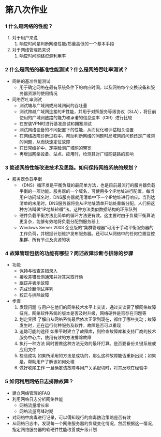 # 第八次作业

### 1 什么是网络的性能？

1. 对于用户来说
   1. 响应时间是判断网络性能/质量高低的一个基本手段
2. 对于网络管理员来说
   1. 响应时间网络资源利用率

### 2 什么是网络的基准性能测试？什么是网络吞吐率测试？

* 网络的基准性能测试
  * 用于确定网络在最有系统条件下的响应时间，以及网络每个交换设备和服务器资源的使用情况
* 网络吞吐率测试
  * 测试端与广域网或局域网间的吞吐量
  * 测试跨越广域网连接的IP性能，并用于对照服务等级协议（SLA），将目前使用的广域网链路的能力和承诺的信息速率（CIR）进行比较
  * 在安装VPN时进行基准测试和拥塞测试
  * 测试网络设备的不同配置下的性能，从而优化和评估相关设置
  * 在网络故障诊断过程中，帮助判断网络的问题时局域网的问题还是广域网的问题，从而快速定位故障
  * 在日常维护中，定期检测广域网的带宽
  * 再增加网络设备、站点、应用时，检测其对广域网链路的影响

### 3 简述网络性能改进技术及思路。如何保持网络系统的规划？

* 服务器负载平衡
  * （DNS）循环发是平衡负载的最简单方法，也是目前最流行的服务器负载平衡的一项功能。服务器的一个域名，可使用多个IP地址进行配置。每当用户访问域名时，DNS服务器就用清单中下一个IP地址进行响应。当到达清单的末尾时，DNS服务器将会从IP地址清单开始处重新分配。人们把这种方法叫做“IP地址轮循”法。这种方法类似数据结构的环形队列
  * 硬件负载平衡方法比简单的循环方法更有效。这主要时由于负载平衡算法更复杂，能够有效地将负载分配到服务器上
  * Windows Server 2003 企业版的“集群管理器”可用于手动平衡服务器的工作负荷，并根据计划维护发布服务器。还可以从网络中的任何位置监控集群、所有节点及资源的状

### 4 故障管理包括的功能有哪些？简述故障诊断与排除的步骤

* 功能
  * 保持与检查差错录入
  * 接收差错检测通知并对其采取行动
  * 跟踪并表示故障
  * 完成诊断测试序列
  * 校正与排除故障
* 步骤
  1. 发现问题 与用户在他们的网络技术水平上交谈，通过交谈要了解网络故障征兆，网络软件系统的版本是否及时升级，网络硬件是否存在问题等
  2. 划定界限 了解自从网络系统最后依次正常到现在，都作了哪些变动；故障发生时，还在运行何种服务及软件，故障是否可以重现
  3. 追踪可能的途径 如果平时建立了故障库，则检查故障库和支持厂商的技术服务中心库，使用有效的方法排除故障
  4. 执行一种方法 同时要做这种方法无效的最坏打算。是否要备份关键系统或应用文件
  5. 检验成功 如果所采用的方法是成功的，那么这种故障能否重新出现；如果是，帮助用户了解该如何处理
  6. 做好收尾工作 一旦确定该故障与用户关系密切时，将其反映在经验中

### 5 如何利用网络日志排除故障？

* 建立网络管理的FAQ
* 利用网络日志分析网络性能
  * 网络流量增长率
  * 网络流量高峰时期
* 对网络中病毒进行记录，可以得知现行的病毒防治策略是否有效
* 从网络日志中，发现每一个网络服务器的负载变化情况，然后根据这一情况，指定网络服务器的软硬件性能改善或升级计划